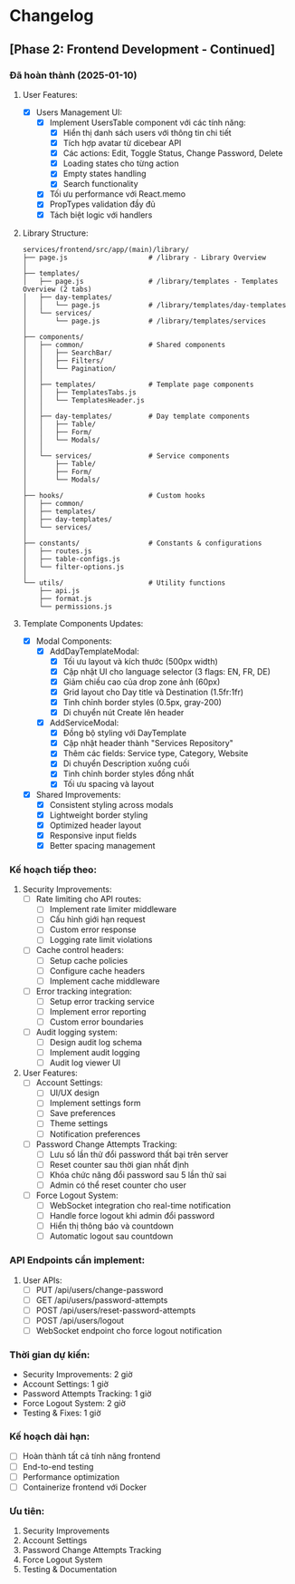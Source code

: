 # Changelog

## [Phase 2: Frontend Development - Continued]

### Đã hoàn thành (2025-01-10)

1. User Features:
   - [x] Users Management UI:
     - [x] Implement UsersTable component với các tính năng:
       - [x] Hiển thị danh sách users với thông tin chi tiết
       - [x] Tích hợp avatar từ dicebear API
       - [x] Các actions: Edit, Toggle Status, Change Password, Delete
       - [x] Loading states cho từng action
       - [x] Empty states handling
       - [x] Search functionality
     - [x] Tối ưu performance với React.memo
     - [x] PropTypes validation đầy đủ
     - [x] Tách biệt logic với handlers

2. Library Structure:
   ```
   services/frontend/src/app/(main)/library/
   ├── page.js                    # /library - Library Overview
   │
   ├── templates/
   │   ├── page.js                # /library/templates - Templates Overview (2 tabs)
   │   ├── day-templates/
   │   │   └── page.js            # /library/templates/day-templates
   │   └── services/
   │       └── page.js            # /library/templates/services
   │
   ├── components/
   │   ├── common/                # Shared components
   │   │   ├── SearchBar/
   │   │   ├── Filters/
   │   │   └── Pagination/
   │   │
   │   ├── templates/             # Template page components
   │   │   ├── TemplatesTabs.js
   │   │   └── TemplatesHeader.js
   │   │
   │   ├── day-templates/         # Day template components
   │   │   ├── Table/
   │   │   ├── Form/
   │   │   └── Modals/
   │   │
   │   └── services/              # Service components
   │       ├── Table/
   │       ├── Form/
   │       └── Modals/
   │
   ├── hooks/                     # Custom hooks
   │   ├── common/
   │   ├── templates/
   │   ├── day-templates/
   │   └── services/
   │
   ├── constants/                 # Constants & configurations
   │   ├── routes.js
   │   ├── table-configs.js
   │   └── filter-options.js
   │
   └── utils/                     # Utility functions
       ├── api.js
       ├── format.js
       └── permissions.js
   ```

3. Template Components Updates:
   - [x] Modal Components:
     - [x] AddDayTemplateModal:
       - [x] Tối ưu layout và kích thước (500px width)
       - [x] Cập nhật UI cho language selector (3 flags: EN, FR, DE)
       - [x] Giảm chiều cao của drop zone ảnh (60px)
       - [x] Grid layout cho Day title và Destination (1.5fr:1fr)
       - [x] Tinh chỉnh border styles (0.5px, gray-200)
       - [x] Di chuyển nút Create lên header
     
     - [x] AddServiceModal:
       - [x] Đồng bộ styling với DayTemplate
       - [x] Cập nhật header thành "Services Repository"
       - [x] Thêm các fields: Service type, Category, Website
       - [x] Di chuyển Description xuống cuối
       - [x] Tinh chỉnh border styles đồng nhất
       - [x] Tối ưu spacing và layout

   - [x] Shared Improvements:
     - [x] Consistent styling across modals
     - [x] Lightweight border styling
     - [x] Optimized header layout
     - [x] Responsive input fields
     - [x] Better spacing management

### Kế hoạch tiếp theo:

1. Security Improvements:
   - [ ] Rate limiting cho API routes:
     - [ ] Implement rate limiter middleware
     - [ ] Cấu hình giới hạn request
     - [ ] Custom error response
     - [ ] Logging rate limit violations
   
   - [ ] Cache control headers:
     - [ ] Setup cache policies
     - [ ] Configure cache headers
     - [ ] Implement cache middleware
   
   - [ ] Error tracking integration:
     - [ ] Setup error tracking service
     - [ ] Implement error reporting
     - [ ] Custom error boundaries
   
   - [ ] Audit logging system:
     - [ ] Design audit log schema
     - [ ] Implement audit logging
     - [ ] Audit log viewer UI

2. User Features:
   - [ ] Account Settings:
     - [ ] UI/UX design
     - [ ] Implement settings form
     - [ ] Save preferences
     - [ ] Theme settings
     - [ ] Notification preferences
   
   - [ ] Password Change Attempts Tracking:
     - [ ] Lưu số lần thử đổi password thất bại trên server
     - [ ] Reset counter sau thời gian nhất định
     - [ ] Khóa chức năng đổi password sau 5 lần thử sai
     - [ ] Admin có thể reset counter cho user
   
   - [ ] Force Logout System:
     - [ ] WebSocket integration cho real-time notification
     - [ ] Handle force logout khi admin đổi password
     - [ ] Hiển thị thông báo và countdown
     - [ ] Automatic logout sau countdown

### API Endpoints cần implement:
1. User APIs:
   - [ ] PUT /api/users/change-password
   - [ ] GET /api/users/password-attempts
   - [ ] POST /api/users/reset-password-attempts
   - [ ] POST /api/users/logout
   - [ ] WebSocket endpoint cho force logout notification

### Thời gian dự kiến:
- Security Improvements: 2 giờ
- Account Settings: 1 giờ
- Password Attempts Tracking: 1 giờ
- Force Logout System: 2 giờ
- Testing & Fixes: 1 giờ

### Kế hoạch dài hạn:
- [ ] Hoàn thành tất cả tính năng frontend
- [ ] End-to-end testing
- [ ] Performance optimization
- [ ] Containerize frontend với Docker

### Ưu tiên:
1. Security Improvements
2. Account Settings
3. Password Change Attempts Tracking
4. Force Logout System
5. Testing & Documentation 